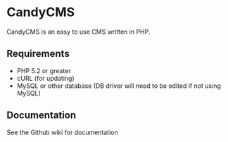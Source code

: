 # CandyCMS
CandyCMS is an easy to use CMS written in PHP.

## Requirements
* PHP 5.2 or greater
* cURL (for updating)
* MySQL or other database (DB driver will need to be edited if not using MySQL)

## Documentation
See the Github wiki for documentation